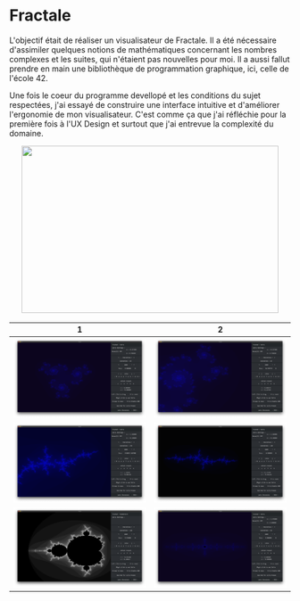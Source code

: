# Fractale

L'objectif était de réaliser un visualisateur de Fractale. Il a été nécessaire d'assimiler quelques notions de mathématiques concernant les nombres complexes et les suites, qui n'étaient pas nouvelles pour moi. Il a aussi fallut prendre en main une bibliothèque de programmation graphique, ici, celle de l'école 42.

Une fois le coeur du programme devellopé et les conditions du sujet respectées, j'ai essayé de construire une interface intuitive et d'améliorer l'ergonomie de mon visualisateur. C'est comme ça que j'ai réfléchie pour la première fois à l'UX Design et surtout que j'ai entrevue la complexité du domaine.

<p align="center">
  <img width="460" height="300" src="https://media.giphy.com/media/UtPWJoTZ9wnlWkQMrW/giphy.gif">
</p>

 1 | 2
-------------------------|-------------------------
![](meds/pic1.png)  |  ![](meds/pic2.png)
![](meds/pic5.png)  |  ![](meds/pic4.png)
![](meds/pic3.png)  | ![](meds/pic6.png) 
